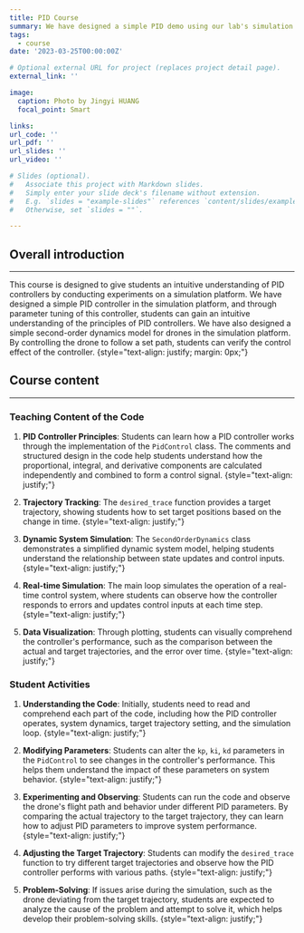```yaml
---
title: PID Course
summary: We have designed a simple PID demo using our lab's simulation platform to assist students in grasping the principles of PID control.
tags:
  - course
date: '2023-03-25T00:00:00Z'

# Optional external URL for project (replaces project detail page).
external_link: ''

image:
  caption: Photo by Jingyi HUANG
  focal_point: Smart

links:
url_code: ''
url_pdf: ''
url_slides: ''
url_video: ''

# Slides (optional).
#   Associate this project with Markdown slides.
#   Simply enter your slide deck's filename without extension.
#   E.g. `slides = "example-slides"` references `content/slides/example-slides.md`.
#   Otherwise, set `slides = ""`.

---
```


## Overall introduction
---
This course is designed to give students an intuitive understanding of PID controllers by conducting experiments on a simulation platform. We have designed a simple PID controller in the simulation platform, and through parameter tuning of this controller, students can gain an intuitive understanding of the principles of PID controllers. We have also designed a simple second-order dynamics model for drones in the simulation platform. By controlling the drone to follow a set path, students can verify the control effect of the controller.
{style="text-align: justify; margin: 0px;"}

## Course content
---

### Teaching Content of the Code

1. **PID Controller Principles**: Students can learn how a PID controller works through the implementation of the `PidControl` class. The comments and structured design in the code help students understand how the proportional, integral, and derivative components are calculated independently and combined to form a control signal.
{style="text-align: justify;"}

2. **Trajectory Tracking**: The `desired_trace` function provides a target trajectory, showing students how to set target positions based on the change in time.
{style="text-align: justify;"}

3. **Dynamic System Simulation**: The `SecondOrderDynamics` class demonstrates a simplified dynamic system model, helping students understand the relationship between state updates and control inputs.
{style="text-align: justify;"}

4. **Real-time Simulation**: The main loop simulates the operation of a real-time control system, where students can observe how the controller responds to errors and updates control inputs at each time step.
{style="text-align: justify;"}

5. **Data Visualization**: Through plotting, students can visually comprehend the controller's performance, such as the comparison between the actual and target trajectories, and the error over time.
{style="text-align: justify;"}

### Student Activities

1. **Understanding the Code**: Initially, students need to read and comprehend each part of the code, including how the PID controller operates, system dynamics, target trajectory setting, and the simulation loop.
{style="text-align: justify;"}

2. **Modifying Parameters**: Students can alter the `kp`, `ki`, `kd` parameters in the `PidControl` to see changes in the controller's performance. This helps them understand the impact of these parameters on system behavior.
{style="text-align: justify;"}

3. **Experimenting and Observing**: Students can run the code and observe the drone's flight path and behavior under different PID parameters. By comparing the actual trajectory to the target trajectory, they can learn how to adjust PID parameters to improve system performance.
{style="text-align: justify;"}

4. **Adjusting the Target Trajectory**: Students can modify the `desired_trace` function to try different target trajectories and observe how the PID controller performs with various paths.
{style="text-align: justify;"}

5. **Problem-Solving**: If issues arise during the simulation, such as the drone deviating from the target trajectory, students are expected to analyze the cause of the problem and attempt to solve it, which helps develop their problem-solving skills.
{style="text-align: justify;"}
